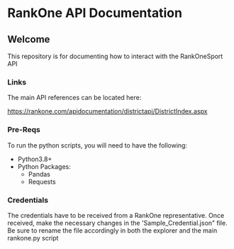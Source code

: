 # RankOne API Documentation

## Welcome

This repository is for documenting how to interact with the RankOneSport API

### Links

The main API references can be located here:

<https://rankone.com/apidocumentation/districtapi/DistrictIndex.aspx>

### Pre-Reqs

To run the python scripts, you will need to have the following:

* Python3.8+
* Python Packages:
	* Pandas
	* Requests


### Credentials

The credentials have to be received from a RankOne representative. Once received, make the necessary changes in the 'Sample_Credential.json" file. 
Be sure to rename the file accordingly in both the explorer and the main rankone.py script
